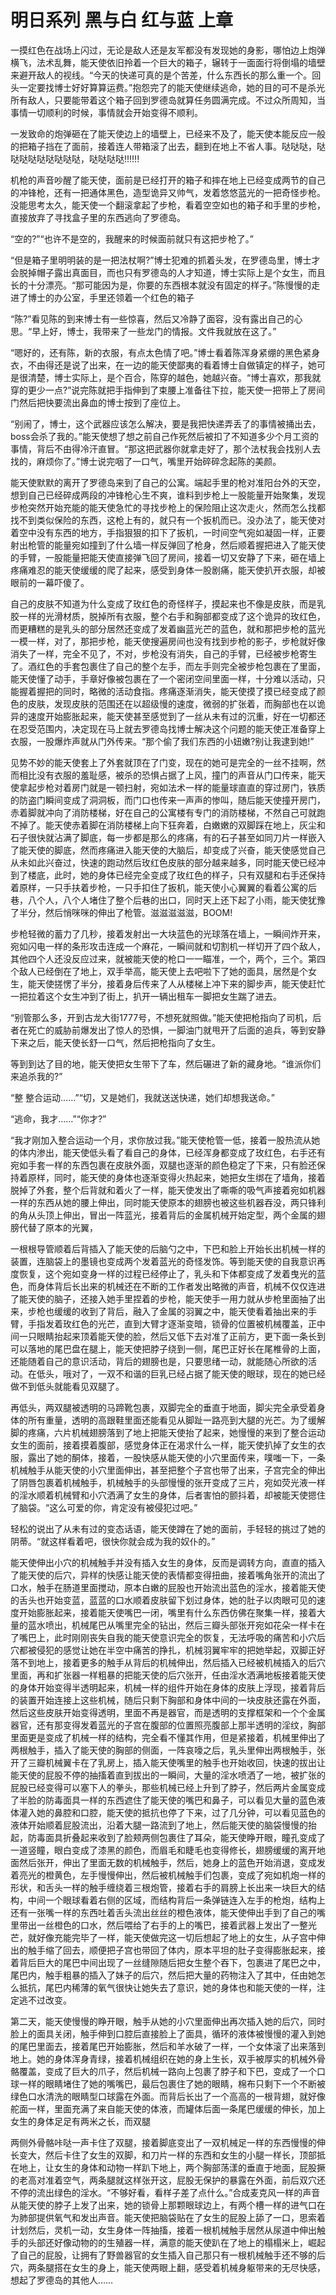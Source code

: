 # 明日系列 黑与白 红与蓝 上章

一摸红色在战场上闪过，无论是敌人还是友军都没有发现她的身影，哪怕边上炮弹横飞，法术乱舞，能天使依旧拎着一个巨大的箱子，辗转于一面面行将倒塌的墙壁来避开敌人的视线。“今天的快递可真的是个苦差，什么东西长的那么重一个。回头一定要找博士好好算算运费。”抱怨完了的能天使继续逃命，她的目的可不是杀光所有敌人，只要能带着这个箱子回到罗德岛就算任务圆满完成。不过众所周知，当事情一切顺利的时候，事情就会开始变得不顺利。

一发致命的炮弹砸在了能天使边上的墙壁上，已经来不及了，能天使本能反应一般的把箱子挡在了面前，接着连人带箱滚了出去，翻到在地上不省人事。哒哒哒，哒哒哒哒哒哒哒哒哒，哒哒哒哒!!!!!!

机枪的声音吵醒了能天使，面前是已经打开的箱子和摔在地上已经变成两节的自己的冲锋枪，还有一把通体黑色，造型诡异又帅气，发着悠悠蓝光的一把奇怪步枪。没能思考太久，能天使一个翻滚拿起了步枪，看着空空如也的箱子和手里的步枪，直接放弃了寻找盒子里的东西逃向了罗德岛。 

“空的?”“也许不是空的，我醒来的时候面前就只有这把步枪了。”

“但是箱子里明明装的是一把法杖啊?”博士犯难的抓着头发，在罗德岛里，博士才会脱掉帽子露出真面目，而也只有罗德岛的人才知道，博士实际上是个女生，而且长的十分漂亮。“那可能因为是，你要的东西根本就没有固定的样子。”陈慢慢的走进了博士的办公室，手里还领着一个红色的箱子

“陈?”看见陈的到来博士有一些惊喜，然后又冷静了面容，没有露出自己的心思。“早上好，博士，我带来了一些龙门的情报。文件我就放在这了。”

“嗯好的，还有陈，新的衣服，有点太色情了吧。”博士看着陈浑身紧绷的黑色紧身衣，不由得还是说了出来，在一边的能天使鄙夷的看着博士自做镇定的样子，她可是很清楚，博士实际上，是个百合，陈穿的越色，她越兴奋。“博士喜欢，那我就穿的更少一点?”说完陈就把手指伸到了束腰上准备往下拉，能天使一把带上了房间门然后把快要流出鼻血的博士按到了座位上。

“别闹了，博士，这个武器应该怎么解决，要是我把快递弄丢了的事情被捅出去，boss会杀了我的。”能天使想了想之前自己作死然后被扣了不知道多少个月工资的事情，背后不由得冷汗直冒。“那这把武器你就拿走好了，那个法杖我会找别人去找的，麻烦你了。”博士说完咽了一口气，嘴里开始碎碎念起陈的美颜。

能天使默默的离开了罗德岛来到了自己的公寓。端起手里的枪对准阳台外的天空，想到自己已经碎成两段的冲锋枪心生不爽，谁料到步枪上一股能量开始聚集，发现步枪突然开始充能的能天使急忙的寻找步枪上的保险阻止这次走火，然而怎么找都找不到类似保险的东西，这枪上有的，就只有一个扳机而已。没办法了，能天使对着空中没有东西的地方，手指狠狠的扣下了扳机，一时间空气宛如凝固一样，正要射出枪管的能量宛如撞到了什么墙一样反弹回了枪身，然后顺着握把进入了能天使的手臂，一股能量把能天使直接弹飞回了房间，接着一切又安静了下来，砸在墙上疼痛难忍的能天使缓缓的爬了起来，感受到身体一股剧痛，能天使扒开衣服，却被眼前的一幕吓傻了。

自己的皮肤不知道为什么变成了玫红色的奇怪样子，摸起来也不像是皮肤，而是乳胶一样的光滑材质，脱掉所有衣服，整个右手和胸部都变成了这个诡异的玫红色，而更糟糕的是乳头的部分居然还变成了发着幽蓝光芒的蓝色，就和那把步枪的蓝光一模一样，对了，那把步枪，能天使搜遍房间也没有找到步枪的影子，步枪就好像消失了一样，完全不见了，不对，步枪没有消失，自己的手臂，已经被步枪寄生了。酒红色的手套包裹住了自己的整个左手，而左手则完全被步枪包裹在了里面，能天使懂了动手，手章好像被包裹在了一个密闭空间里面一样，十分难以活动，只能握着握把的同时，略微的活动食指。疼痛逐渐消失，能天使摸了摸已经变成了颜色的皮肤，发现皮肤的范围还在以超级慢的速度，微弱的扩张着，而胸部也在以诡异的速度开始膨胀起来，能天使甚至感觉到了一丝从未有过的沉重，好在一切都还在忍受范围内，决定现在马上就去罗德岛找博士解决这个问题的能天使正准备穿上衣服，一股爆炸声就从门外传来。“那个偷了我们东西的小妞嫩?别让我逮到她!”

见势不妙的能天使套上了外套就顶在了门变，现在的她可是完全的一丝不挂啊，然而相比没有衣服的羞耻感，被杀的恐惧占据了上风，撞门的声音从门口传来，能天使拿起步枪对着房门就是一顿扫射，宛如法术一样的能量球直直的穿过房门，铁质的防盗门瞬间变成了洞洞板，而门口也传来一声声的惨叫，随后能天使撞开房门，赤着脚就冲向了消防楼梯，好在自己的公寓楼有专门的消防楼梯，不然自己可就跑不掉了。能天使赤着脚在消防楼梯上向下狂奔着，白嫩嫩的双脚踩在地上，灰尘和石子很快就沾满了脚底，每一步都是那么的疼痛，有的石子甚至如同刀片一样嵌入了能天使的脚底，然而疼痛进入能天使的大脑后，却变成了兴奋，能天使感觉自己从未如此兴奋过，快速的跑动然后玫红色皮肤的部分越来越多，同时能天使已经冲到了楼底，此时，她的身体已经完全变成了玫红色的样子，只有双腿和右手还保持着原样，一只手扶着步枪，一只手扣住了扳机，能天使小心翼翼的看着公寓的后巷，八个人，八个人堵住了整个后巷的出口，同时天上还下起了小雨，能天使犹豫了半分，然后悄咪咪的伸出了枪管。滋滋滋滋滋，BOOM!

步枪轻微的蓄力了几秒，接着发射出一大块蓝色的光球落在墙上，一瞬间炸开来，宛如闪电一样的条形攻击连成一个麻花，一瞬间就和切割机一样切开了四个敌人，其他四个人还没反应过来，就被能天使的枪口一一瞄准，一个，两个，三个。第四个敌人已经倒在了地上，双手举高，能天使上去吧啦下了她的面具，居然是个女生，能天使搓愣了半分，接着身后传来了人从楼梯上冲下来的脚步声，能天使赶忙一把拉着这个女生冲到了街上，扒开一辆出租车一脚把女生踹了进去。

“别管那么多，开到古龙大街1777号，不想死就照做。”能天使把枪指向了司机，后者在死亡的威胁前爆发出了惊人的恐惧，一脚油门就甩开了后面的追兵，等到安静下来之后，能天使长舒一口气，然后把枪指向了女生。

等到到达了目的地，能天使把女生带下了车，然后碾进了新的藏身地。“谁派你们来追杀我的?”

“整 整合运动……”“切，又是她们，我就送送快递，她们却想我送命。”

“逃命，我才……”“你才?”

“我才刚加入整合运动一个月，求你放过我。”能天使枪管一低，接着一股热流从她的体内渗出，能天使低头看了看自己的身体，已经浑身都变成了玫红色，右手还有宛如手套一样的东西包裹在皮肤外面，双腿也逐渐的颜色稳定了下来，只有脸还保持着原样，同时，能天使的身体也逐渐变得火热起来，她把女生绑在了墙角，接着脱掉了外套，整个后背就和着火了一样，能天使发出了嘶嘶的吸气声接着宛如机器一样的东西从她的腰上伸出，同时能天使原本的翅膀也被这些机器吞没，两只锋利的角从头顶上伸出，冒出一阵蓝光，接着背后的金属机械开始定型，两个金属的翅膀代替了原本的光翼，

一根根导管顺着后背插入了能天使的后脑勺之中，下巴和脸上开始长出机械一样的装置，连脑袋上的墨镜也变成两个发着蓝光的奇怪发饰。等到能天使的自我意识再度恢复，这个宛如变身一样的过程已经停止了，乳头和下体都变成了发着曳光的蓝色，而身体背后长出来的机械还在不断的工作者发出略微的声音，机械不仅仅连进了能天使的脑子，还接入她手里捏着的步枪，能天使手一用力就从步枪里面抽了出来，步枪也缓缓的收到了背后，融入了金属的羽翼之中，能天使看着抽出来的手臂，手指发着玫红色的光芒，直到大臂才逐渐变暗，锁骨的位置被机械覆盖，正中间一只眼睛抬起来顶着能天使的脸，然后又低下去对准了正前方，更下面一条长到可以落地的尾巴盘在腿上，能天使把脖子绕到一侧，尾巴正好长在尾椎骨的上面，还能随着自己的意识活动，背后的翅膀也是，只要思绪一动，就能随心所欲的活动。在低头，哦对了，一双不和谐的巨乳已经占据了能天使的眼球，现在的她已经做不到低头就能看见双腿了。

再低头，两双腿被透明的马蹄靴包裹，双脚完全的垂直于地面，脚尖完全承受着身体的所有重量，透明的高跟鞋里面还能看见从脚趾一路亮到大腿的光芒。为了缓解脚的疼痛，六片机械翅膀落到了地上把能天使抬了起来，她慢慢的来到了整合运动女生的面前，接着摸着腹部，感觉身体正在渴求什么一样，能天使扒掉了女生的衣服，露出了她的酮体，接着，一股快感从能天使的小穴里面传来，噗嗤一下，一条机械触手从能天使的小穴里面伸出，甚至把整个子宫也带了出来，子宫完全的伸出了阴唇包裹着机械触手，机械触手的头部慢慢的张开变成了三片，宛如荧光液一样的淫水顺着机械臂和小穴洒满了女生的身体，后者害怕的颤抖着，却被能天使摁住了脑袋。“这么可爱的你，肯定没有被侵犯过吧。”

轻松的说出了从未有过的变态话语，能天使蹲在了她的面前，手轻轻的挑过了她的阴蒂。“就这样看着吧，很快你就会成为我的奴仆的。”

能天使伸出小穴的机械触手并没有插入女生的身体，反而是调转方向，直直的插入了能天使的后穴，异样的快感让能天使的表情都变得扭曲，接着嘴角张开的流出了口水，触手在肠道里面搅动，原本白嫩的屁股也开始流出蓝色的淫水，接着能天使的舌头也开始变蓝，蓝蓝的口水顺着皮肤留下划过身体，她的肚子以肉眼可见的速度开始膨胀起来，接着能天使嘴巴一闭，嘴里有什么东西仿佛在聚集一样，接着大量的蓝水喷出，机械尾巴从嘴里完全的钻出，然后三瓣头部张开宛如花朵一样卡在了嘴巴上，此时刚刚丧失自我的能天使意识完全的恢复，无法呼吸的痛苦和小穴后穴都被侵犯的感觉让她在半空中痛苦的挣扎，机械羽翼牢牢的把她举起，双脚正好落不到地上，接着更多的触手从背后的机械伸出，然后插入已经被机械插入的后穴里面，再和扩张器一样粗暴的把能天使的后穴张开，任由淫水洒满地板接着能天使的身体开始变得半透明起来，机械一样的组件开始在身体的皮肤上浮现，接着背后的装置开始连接上这些机械，随后只剩下胸部和身体中间的一块皮肤还露在外面，然后这些皮肤开始变得透明，里面不再是器官，而是透明的支撑框架和一个个金属器官，还有那变得发着蓝光的子宫在腹部的位置照亮腹部上那半透明的淫纹，胸部里面更是变成了机械一样的结构，完全看不懂其作用，但是紧接着，机械里伸出了两根触手，插入了能天使的胸部的侧面，一阵哀嚎之后，乳头里伸出两根触手，张开了三瓣机械翼卡在了乳房上，插入能天使嘴里的触手也开始收回，快速的拔出让能天使的屁股不停的抽搐着直到拔出的一瞬间，大量的淫水喷洒了一地，被扩张的屁股已经变得可以塞下人的拳头，那些机械已经上升到了脖子，然后两片金属变成了半脸的防毒面具一样的东西遮住了能天使的嘴巴和鼻子，可以看见大量的蓝色液体灌入她的鼻腔和口腔，能天使的抵抗也停了下来，过了几分钟，可以看见蓝色的液体开始顺着屁股流出，沿着大腿一路流到了地上，然后能天使的脑袋慢慢的抬起，防毒面具折叠起来收到了脸颊两侧包裹住了耳朵，能天使睁开眼，瞳孔变成了一道竖瞳，眼白变成了漆黑的颜色，而眉毛和睫毛也变得修长，翅膀缓缓的离开地面然后张开，伸出了里面无数的机械触手，然后，她身上的蓝色开始消退，变成发着亮光的橙黄色，左手慢慢伸出，然后被机械触手们包裹，变成了宛如机炮一样的形状，和舌头一样的触手缠绕着三根炮管，接着右手的肩膀上长出来一块巨大的结构，中间一个眼球看着右侧的区域，而结构背后一条弹链连入左手的枪炮，结构上还有一张嘴一样的东西吐着舌头流出丝丝的橙色液体，能天使伸出手到了自己的嘴里带出一丝橙色的口水，然后喂给了右手的上的嘴巴，接着武器上发出了一整光芒，就好像充能完毕了一样，能天使做完这一切后想起了地上的女生，从子宫中伸出的触手缩了回去，顺便把子宫也带回了体内，原本平坦的肚子变得膨胀起来，接着背后巨大的尾巴中间出现了一丝缝隙随后把女生整个吞下，包裹进了尾巴之中，尾巴内，触手粗暴的插入了妹子的后穴，然后把大量的药物注入了其中，任由她怎么抵抗，尾巴内稀薄的氧气很快让她失去了意识，她的身体也和能天使的一样，注定逃不过改变。

第二天，能天使慢慢的睁开眼，触手从她的小穴里面伸出再次插入她的后穴，同时脸上的面具关闭，触手伸到口腔后直接脸上了面具，循环的液体被慢慢的灌入到她的尾巴里面去，接着尾巴开始膨胀，然后和羊水破了一样，一个女体滚了出来落到地上。她的身体浑身青绿，接着机械组织在她的身上生长，双手被厚实的机械外骨骼覆盖，变成了巨大的爪子，然后机械一路向上包裹了脖子和下巴，变成了一个口球一样的眼睛堵住了她的嘴嘴巴，最后包裹住了她的眼睛，棉布只剩下一个不断被绿色口水清洗的眼睛型口球露在外面。而背后长出了一个高高的一根背翅，就好像舵面一样，里面充满了来自能天使的体液，而罐体后面一条尾巴缓缓的伸长，加上女生的身体足足有两米之长，而双腿

两侧外骨骼咔哒一声卡住了双腿，接着脚底变出了一双机械足一样的东西慢慢的伸长变大，然后卡住了女生的双脚，和刀片一样的东西和女生的小腿一样长，顶部抵在地上，让女生的身体和动物一样趴下地上，两个胸部荡漾的垂直于地面，屁股撅的老高对准着空气，两条腿就这样张开这，屁股无保护的暴露在外面，前后双穴还不停的流出绿色的淫水。“不够好看，看样子差了点什么。”合成麦克风一样的声音从能天使的脖子上发了出来，她的锁骨上那颗眼球边上，有两个槽一样的进气口在为肺部提供氧气和发出声音。能天使把脑袋贴在了女生的屁股上舔了一口，思索着计划然后，灵机一动，女生身体一阵抽搐，接着一根机械触手居然从尿道中伸出触手的头部还好像动物的的生殖器一样，满意的能天使趴在了地上的榻榻米上，崛起了自己的屁股，让拥有了野兽器官的女生插入自己那只有一根机械触手还不够的后穴，两条腿搭在女生的身上，能天使两眼上翻，感受着机械身躯带来的无尽快感，想起了罗德岛的其他人……

